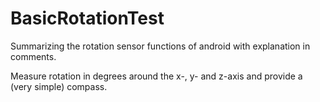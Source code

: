 # BasicRotationTest
Summarizing the rotation sensor functions of android with explanation in comments.

Measure rotation in degrees around the x-, y- and z-axis and provide a (very simple) compass.
